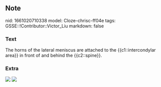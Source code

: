 ## Note
nid: 1661020710338
model: Cloze-chrisc-ff04e
tags: GSSE::!Contributor::Victor_Liu
markdown: false

### Text
The horns of the lateral meniscus are attached to the {{c1::intercondylar area}} in front of and behind the {{c2::spine}}.

### Extra
<img src="paste-224bf1a13634b01cbe3f500b3b46dd26ac63f663.jpg">
<img src="paste-ad81a876118160fbdf5701a4543f706c8edb974a.jpg">
